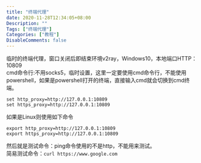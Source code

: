 ```yaml
---
title: "终端代理"
date: 2020-11-28T12:34:05+08:00
Description: ""
Tags: ["终端代理"]
Categories: ["教程"]
DisableComments: false
---
```

临时的终端代理，窗口关闭后即结束<!--more-->环境v2ray，Windows10，本地端口HTTP：10809  
cmd命令行:不用socks5，临时设置，这里一定要使用cmd命令行，不能使用powershell，如果是powershell打开的终端，直接输入cmd就会切换到cmd终端。
```
set http_proxy=http://127.0.0.1:10809 
set https_proxy=http://127.0.0.1:10809
```
如果是Linux则使用如下命令
```
export http_proxy=http://127.0.0.1:10809
export https_proxy=http://127.0.0.1:10809
```
然后就是测试命令：ping命令使用的不是http，不能用来测试。  
简易测试命令：``` curl https://www.google.com  ```

